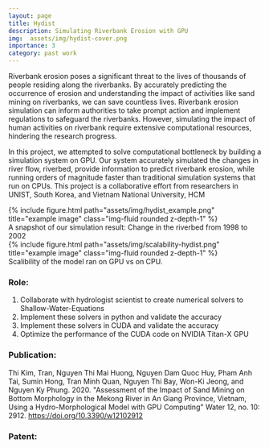 ```yaml
---
layout: page
title: Hydist
description: Simulating Riverbank Erosion with GPU
img:  assets/img/hydist-cover.png
importance: 3
category: past work
---
```


Riverbank erosion poses a significant threat to the lives of thousands of people residing along the riverbanks. By accurately predicting the occurrence of erosion and understanding the impact of activities like sand mining on riverbanks, we can save countless lives. Riverbank erosion simulation can inform authorities to take prompt action and implement regulations to safeguard the riverbanks. However, simulating the impact of human activities on riverbank require extensive computational resources, hindering the research progress. 

In this project, we attempted to solve computational bottleneck by building a simulation system on GPU. Our system accurately simulated the changes in river flow, riverbed, provide information to predict riverbank erosion, while running orders of magnitude faster than traditional simulation systems that run on CPUs.  This project is a collaborative effort from researchers in UNIST, South Korea, and Vietnam National University, HCM



<div class="row">
    <div class="col-sm mt-3 mt-md-0">
        {% include figure.html path="assets/img/hydist_example.png" title="example image" class="img-fluid rounded z-depth-1" %}
    </div>
</div>
<div class="caption">
    A snapshot of our simulation result: Change in the riverbed from 1998 to 2002
</div>
<div class="row">
    <div class="col-sm mt-3 mt-md-0">
        {% include figure.html path="assets/img/scalability-hydist.png" title="example image" class="img-fluid rounded z-depth-1" %}
    </div>
</div>
<div class="caption">
    Scalibility of the model ran on GPU vs on CPU. 
 </div>


### Role: 
1. Collaborate with hydrologist scientist to create numerical solvers to Shallow-Water-Equations
2. Implement these solvers in python and validate the accuracy 
3. Implement these solvers in CUDA and validate the accuracy 
4. Optimize the performance of the CUDA code on NVIDIA Titan-X GPU

### Publication: 
Thi Kim, Tran, Nguyen Thi Mai Huong, Nguyen Dam Quoc Huy, Pham Anh Tai, Sumin Hong, Tran Minh Quan, Nguyen Thi Bay, Won-Ki Jeong, and Nguyen Ky Phung. 2020. "Assessment of the Impact of Sand Mining on Bottom Morphology in the Mekong River in An Giang Province, Vietnam, Using a Hydro-Morphological Model with GPU Computing" Water 12, no. 10: 2912. https://doi.org/10.3390/w12102912


### Patent: 
